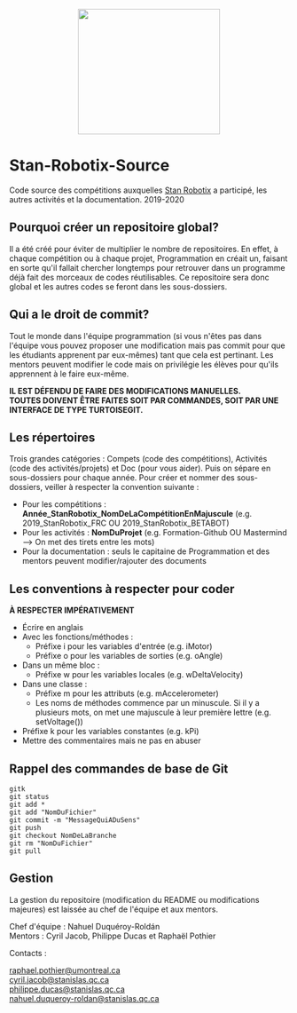 <p align="center">
  <img width="256" height="226" src="https://stanrobotix.files.wordpress.com/2017/01/cropped-cropped-equipe-stan-logo2.jpg">
</p>

# Stan-Robotix-Source
Code source des compétitions auxquelles [Stan Robotix](https://stanrobotix.com/) a participé, les autres activités et la documentation.
2019-2020

## Pourquoi créer un repositoire global?
Il a été créé pour éviter de multiplier le nombre de repositoires. En effet, à chaque compétition ou à chaque projet, Programmation en créait un, faisant en sorte qu'il fallait chercher
longtemps pour retrouver dans un programme déjà fait des morceaux de codes réutilisables.
Ce repositoire sera donc global et les autres codes se feront dans les sous-dossiers.

## Qui a le droit de commit?
Tout le monde dans l'équipe programmation (si vous n'êtes pas dans l'équipe vous pouvez proposer une modification mais pas commit pour que les étudiants apprenent par eux-mêmes) tant que cela est pertinant. Les mentors peuvent modifier le code mais on privilégie les élèves pour qu'ils apprennent à le faire eux-même.

**IL EST DÉFENDU DE FAIRE DES MODIFICATIONS MANUELLES.**  
**TOUTES DOIVENT ÊTRE FAITES SOIT PAR COMMANDES, SOIT PAR UNE INTERFACE DE TYPE TURTOISEGIT.**

## Les répertoires
Trois grandes catégories : Compets (code des compétitions), Activités (code des activités/projets) et Doc (pour vous aider).
Puis on sépare en sous-dossiers pour chaque année.
Pour créer et nommer des sous-dossiers, veiller à respecter la convention suivante :
- Pour les compétitions : **Année_StanRobotix_NomDeLaCompétitionEnMajuscule** (e.g. 2019_StanRobotix_FRC OU 2019_StanRobotix_BETABOT)
- Pour les activités : **NomDuProjet** (e.g. Formation-Github OU Mastermind --> On met des tirets entre les mots)
- Pour la documentation : seuls le capitaine de Programmation et des mentors peuvent modifier/rajouter des documents

## Les conventions à respecter pour coder
**À RESPECTER IMPÉRATIVEMENT**
- Écrire en anglais
- Avec les fonctions/méthodes :
  - Préfixe i pour les variables d'entrée (e.g. iMotor)
  - Préfixe o pour les variables de sorties (e.g. oAngle)
- Dans un même bloc :
  - Préfixe w pour les variables locales (e.g. wDeltaVelocity)
- Dans une classe :
  - Préfixe m pour les attributs (e.g. mAccelerometer)
  - Les noms de méthodes commence par un minuscule. Si il y a plusieurs mots, on met une majuscule à leur première lettre (e.g. setVoltage())
- Préfixe k pour les variables constantes (e.g. kPi)
- Mettre des commentaires mais ne pas en abuser

## Rappel des commandes de base de Git
```
gitk
git status
git add *
git add "NomDuFichier"
git commit -m "MessageQuiADuSens"
git push
git checkout NomDeLaBranche
git rm "NomDuFichier"
git pull
```
## Gestion
La gestion du repositoire (modification du README ou modifications majeures) est laissée au chef de l'équipe et aux mentors.


Chef d'équipe : Nahuel Duquéroy-Roldán<br>
Mentors : Cyril Jacob, Philippe Ducas et Raphaël Pothier

Contacts :

raphael.pothier@umontreal.ca <br>
cyril.jacob@stanislas.qc.ca <br>
philippe.ducas@stanislas.qc.ca <br>
nahuel.duqueroy-roldan@stanislas.qc.ca <br>
